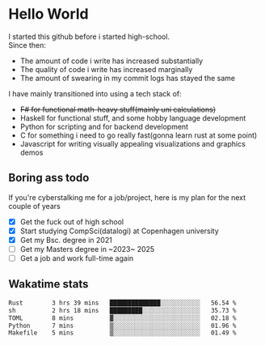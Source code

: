 # Hello World

I started this github before i started high-school.  
Since then:
- The amount of code i write has increased substantially
- The quality of code i write has increased marginally
- The amount of swearing in my commit logs has stayed the same

I have mainly transitioned into using a tech stack of:
- ~~F# for functional math-heavy stuff(mainly uni calculations)~~
- Haskell for functional stuff, and some hobby language development
- Python for scripting and for backend development
- C for something i need to go really fast(gonna learn rust at some point)
- Javascript for writing visually appealing visualizations and graphics demos

## Boring ass todo
If you're cyberstalking me for a job/project, here is my plan for the next couple of years
- [x] Get the fuck out of high school
- [x] Start studying CompSci(datalogi) at Copenhagen university
- [x] Get my Bsc. degree in 2021
- [ ] Get my Masters degree in ~2023~ 2025
- [ ] Get a job and work full-time again

## Wakatime stats
<!--START_SECTION:waka-->

```txt
Rust        3 hrs 39 mins   ██████████████░░░░░░░░░░░   56.54 %
sh          2 hrs 18 mins   █████████░░░░░░░░░░░░░░░░   35.73 %
TOML        8 mins          ▓░░░░░░░░░░░░░░░░░░░░░░░░   02.18 %
Python      7 mins          ▒░░░░░░░░░░░░░░░░░░░░░░░░   01.96 %
Makefile    5 mins          ▒░░░░░░░░░░░░░░░░░░░░░░░░   01.49 %
```

<!--END_SECTION:waka-->

